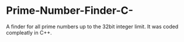 # Prime-Number-Finder-C-
A finder for all prime numbers up to the 32bit integer limit. It was coded compleatly in C++. 
